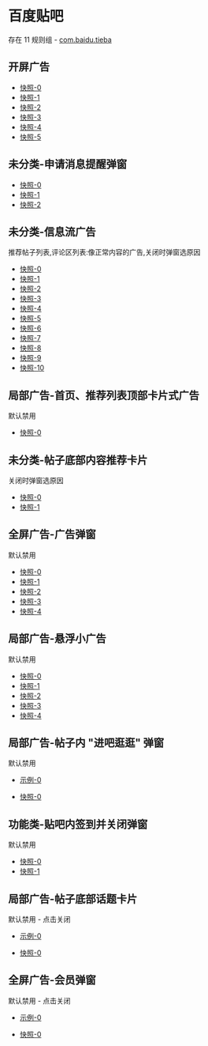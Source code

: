 # 百度贴吧

存在 11 规则组 - [com.baidu.tieba](/src/apps/com.baidu.tieba.ts)

## 开屏广告

- [快照-0](https://i.gkd.li/i/12775906)
- [快照-1](https://i.gkd.li/i/12566191)
- [快照-2](https://i.gkd.li/i/12870916)
- [快照-3](https://i.gkd.li/i/13233500)
- [快照-4](https://i.gkd.li/i/13322227)
- [快照-5](https://i.gkd.li/i/13168386)

## 未分类-申请消息提醒弹窗

- [快照-0](https://i.gkd.li/i/13536170)
- [快照-1](https://i.gkd.li/i/13675694)
- [快照-2](https://i.gkd.li/i/13804455)

## 未分类-信息流广告

推荐帖子列表,评论区列表:像正常内容的广告,关闭时弹窗选原因

- [快照-0](https://i.gkd.li/i/12775913)
- [快照-1](https://i.gkd.li/i/13043133)
- [快照-2](https://i.gkd.li/i/13054256)
- [快照-3](https://i.gkd.li/i/12775930)
- [快照-4](https://i.gkd.li/i/12840951)
- [快照-5](https://i.gkd.li/i/12775916)
- [快照-6](https://i.gkd.li/i/12775892)
- [快照-7](https://i.gkd.li/i/13328300)
- [快照-8](https://i.gkd.li/i/13402610)
- [快照-9](https://i.gkd.li/i/13459289)
- [快照-10](https://i.gkd.li/i/12775914)

## 局部广告-首页、推荐列表顶部卡片式广告

默认禁用

- [快照-0](https://i.gkd.li/i/13060892)

## 未分类-帖子底部内容推荐卡片

关闭时弹窗选原因

- [快照-0](https://i.gkd.li/i/12775882)
- [快照-1](https://i.gkd.li/i/12775914)

## 全屏广告-广告弹窗

默认禁用

- [快照-0](https://i.gkd.li/i/13060891)
- [快照-1](https://i.gkd.li/i/13222361)
- [快照-2](https://i.gkd.li/i/13168383)
- [快照-3](https://i.gkd.li/i/13322120)
- [快照-4](https://i.gkd.li/i/13328246)

## 局部广告-悬浮小广告

默认禁用

- [快照-0](https://i.gkd.li/i/13115167)
- [快照-1](https://i.gkd.li/i/13327933)
- [快照-2](https://i.gkd.li/i/13296280)
- [快照-3](https://i.gkd.li/i/13625336)
- [快照-4](https://i.gkd.li/i/13627881)

## 局部广告-帖子内 "进吧逛逛" 弹窗

默认禁用

- [示例-0](https://m.gkd.li/57941037/e45542c9-cee7-4fa6-874d-0682c53f629b)

- [快照-0](https://i.gkd.li/i/14571741)

## 功能类-贴吧内签到并关闭弹窗

默认禁用

- [快照-0](https://i.gkd.li/i/13776801)
- [快照-1](https://i.gkd.li/i/13776424)

## 局部广告-帖子底部话题卡片

默认禁用 - 点击关闭

- [示例-0](https://m.gkd.li/57941037/2fa193f8-5e0e-4f85-b828-eb3e22cb60a3)

- [快照-0](https://i.gkd.li/i/14586847)

## 全屏广告-会员弹窗

默认禁用 - 点击关闭

- [示例-0](https://m.gkd.li/57941037/dd2f2a00-e9d3-47fa-986d-09ae6180d932)

- [快照-0](https://i.gkd.li/i/14630806)
